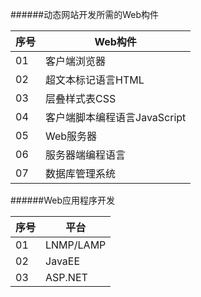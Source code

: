 ######动态网站开发所需的Web构件

|序号|Web构件|
|----|-------|
| 01 |客户端浏览器|
| 02 |超文本标记语言HTML|
| 03 |层叠样式表CSS|
| 04 |客户端脚本编程语言JavaScript|
| 05 |Web服务器|
| 06 |服务器端编程语言|
| 07 |数据库管理系统|

######Web应用程序开发

|序号|平台|
|----|----|
| 01 |LNMP/LAMP|
| 02 |JavaEE|
| 03 |ASP.NET|
